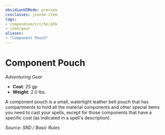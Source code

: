 ```yaml
---
obsidianUIMode: preview
cssclasses: json5e-item
tags:
- compendium/src/5e/phb
- item/gear
aliases: 
- "Component Pouch"
---
```

# Component Pouch
*Adventuring Gear*  

- **Cost**: 25 gp
- **Weight**: 2.0 lbs.

A component pouch is a small, watertight leather belt pouch that has compartments to hold all the material components and other special items you need to cast your spells, except for those components that have a specific cost (as indicated in a spell's description).

*Source: SRD / Basic Rules*